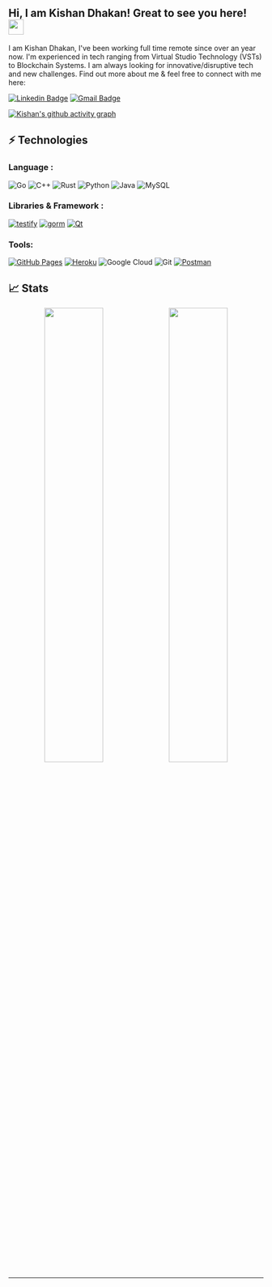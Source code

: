 ## Hi, I am Kishan Dhakan! Great to see you here! <img src="https://raw.githubusercontent.com/aemmadi/aemmadi/master/wave.gif" width="30px">

I am Kishan Dhakan, I've been working full time remote since over an year now. I'm experienced in tech ranging from Virtual Studio Technology (VSTs) to Blockchain Systems. I am always looking for innovative/disruptive tech and new challenges. Find out more about me & feel free to connect with me here:

[![Linkedin Badge](https://img.shields.io/badge/-KishanDhakan-blue?style=flat-square&logo=Linkedin&logoColor=white&link=https://www.linkedin.com/in/kishan-dhakan-228bb5167/)](https://www.linkedin.com/in/kishan-dhakan-228bb5167/)
[![Gmail Badge](https://img.shields.io/badge/-Kishandhakan17@gmail.com-c14438?style=flat-square&logo=Gmail&logoColor=white&link=mailto:kishandhakan17@gmail.com)](mailto:kishandhakan17@gmail.com)

[![Kishan's github activity graph](https://activity-graph.herokuapp.com/graph?username=Kishan-Dhakan&theme=xcode)](https://github.com/Kishan-Dhakan)

## ⚡ Technologies

### Language :

![Go](https://img.shields.io/badge/-Golang-00599C?style=flat-square&logo=go)
![C++](https://img.shields.io/badge/-C++-00599C?style=flat-square&logo=c)
![Rust](https://img.shields.io/badge/-Rust-00599C?style=flat-square&logo=rust)
![Python](https://img.shields.io/badge/-Python-black?style=flat-square&logo=Python)
![Java](https://img.shields.io/badge/-java-E34A86?style=flat-square&logo=java)
![MySQL](https://img.shields.io/badge/-MySQL-black?style=flat-square&logo=mysql)


### Libraries & Framework :

[![testify](https://img.shields.io/badge/-testify-green?style=flat-square&logo=testify)](https://github.com/stretchr/testify)
[![gorm](https://img.shields.io/badge/-gorm-563D7C?style=flat-square&logo=gorm)](https://gorm.io/)
[![Qt](https://img.shields.io/badge/-Qt-black?style=flat-square&logo=Qt)](https://www.qt.io/)

### Tools:

<a href="#"><img alt="GitHub Pages" src="https://img.shields.io/badge/GitHub%20Pages-%23327FC7.svg?logo=github&logoColor=white"></a> 
<a href="#"><img alt="Heroku" src="https://img.shields.io/badge/Heroku%20-%23430098.svg?logo=heroku&logoColor=white"></a>
![Google Cloud](https://img.shields.io/badge/Google%20Cloud-black?style=flat-square&logo=google-cloud)
![Git](https://img.shields.io/badge/-Git-black?style=flat-square&logo=git)
<a href="#"><img alt="Postman" src="https://img.shields.io/badge/Postman-FF6C37?logo=postman&logoColor=white"></a>

## 📈 Stats

<p align="center">

  <img width="48%" src="https://github-readme-stats.vercel.app/api?username=Kishan-Dhakan&show_icons=true&theme=tokyonight" />
  <img width="48%" src="https://github-readme-streak-stats.herokuapp.com/?user=Kishan-Dhakan&theme=tokyonight" />

</p>

<br>


-----
